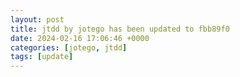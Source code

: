 ```yaml
---
layout: post
title: jtdd by jotego has been updated to fbb89f0
date: 2024-02-16 17:06:46 +0000
categories: [jotego, jtdd]
tags: [update]
---
```


